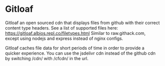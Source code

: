 # Gitloaf
Gitloaf an open sourced cdn that displays files from github with their correct content type headers. See a list of supported files here: https://gitloaf.albios.repl.co/filetypes.html Similar to raw.githack.com, except using nodejs and express instead of nginx configs.

Gitloaf caches file data for short periods of time in order to provide a quicker experience.
You can use the jsdelivr cdn instead of the github cdn by switching /cdn/ with /cfcdn/ in the url.
